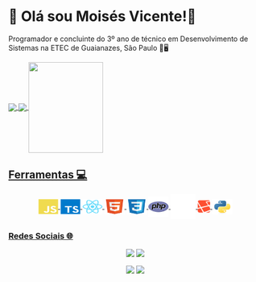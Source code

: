 <!--### Hi there 👋-->
# 🌟 Olá sou Moisés Vicente!🌟

Programador e concluinte do 3º ano de técnico em Desenvolvimento de Sistemas na ETEC de Guaianazes, São Paulo 📱🖥️
<!--  e estudante do 3º ano do ensino médio -->

<div>
  <a href="https://github.com/MoisesSouza16Tech">
  <img height="180em"   align="center" src="https://github-readme-stats.vercel.app/api?username=MoisesSouza16Tech&show_icons=true&theme=react&include_all_commits=true&count_private=true"/>
  <img height="180em"  align="center" src="https://github-readme-stats.vercel.app/api/top-langs/?username=MoisesSouza16Tech&layout=compact&langs_count=7&theme=react" />
  <img align="center" width="148" height="180" src="https://media1.tenor.com/images/68e8337fb4eb7e40645d832c64762a8b/tenor.gif?itemid=19443613">
</div>

## Ferramentas 💻
<div align="center" style="display: inline_block;">
  <img align="center" alt="Moises-Js" height="30" width="40" src="https://raw.githubusercontent.com/devicons/devicon/master/icons/javascript/javascript-plain.svg">
  <img align="center" alt="Moises-Ts" height="30" width="40" src="https://raw.githubusercontent.com/devicons/devicon/master/icons/typescript/typescript-plain.svg">
  <img align="center" alt="Moises-React" height="30" width="40" src="https://raw.githubusercontent.com/devicons/devicon/master/icons/react/react-original.svg">
  <img align="center" alt="Moises-HTML" height="30" width="40" src="https://raw.githubusercontent.com/devicons/devicon/master/icons/html5/html5-original.svg">
  <img align="center" alt="Moises-CSS" height="30" width="40" src="https://raw.githubusercontent.com/devicons/devicon/master/icons/css3/css3-original.svg">
  <img align="center" alt="Moises-Php" height="40" src="https://raw.githubusercontent.com/devicons/devicon/master/icons/php/php-original.svg">
  <img align="center" alt="MySQL" width="50" src="https://raw.githubusercontent.com/devicons/devicon/master/icons/mysql/mysql-original-wordmark.svg" style="filter: brightness(0) invert(1);">
  <img align="center" alt="Laravel" height="25" src="https://raw.githubusercontent.com/devicons/devicon/master/icons/laravel/laravel-plain.svg">
  <img align="center" alt="Moises-Python" height="30" width="40" src="https://raw.githubusercontent.com/devicons/devicon/master/icons/python/python-original.svg">
</div>

### Redes Sociais 🌐
<div align="center"> 
  <a href="https://www.instagram.com/moises_vbs/" target="_blank"><img src="https://img.shields.io/badge/-Instagram-%23E4405F?style=for-the-badge&logo=instagram&logoColor=white" target="_blank"></a>
 	<a href="https://www.facebook.com/profile.php?id=100011802908246" target="_blank"><img src="https://img.shields.io/badge/Facebook-9146FF?style=for-the-badge&logo=facebook&logoColor=white" target="_blank"></a>

  <a href = "mailto:moisesvicentevbn@gmail.com"><img src="https://img.shields.io/badge/-Gmail-%23333?style=for-the-badge&logo=gmail&logoColor=white" target="_blank"></a>
  <a href="https://www.linkedin.com/in/moises-vicente-programmer/" target="_blank"><img src="https://img.shields.io/badge/-LinkedIn-%230077B5?style=for-the-badge&logo=linkedin&logoColor=white" target="_blank"></a> 
  
</div>
